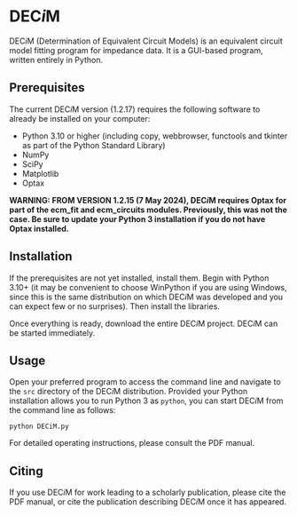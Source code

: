 # DEC*i*M

DEC*i*M (Determination of Equivalent Circuit Models) is an equivalent circuit model fitting program for impedance data. It is a GUI-based program, written entirely in Python.

## Prerequisites

The current DEC*i*M version (1.2.17) requires the following software to already be installed on your computer:

- Python 3.10 or higher (including copy, webbrowser, functools and tkinter as part of the Python Standard Library)
- NumPy
- SciPy
- Matplotlib
- Optax

**WARNING: FROM VERSION 1.2.15 (7 May 2024), DEC*i*M requires Optax for part of the ecm_fit and ecm_circuits modules. Previously, this was not the case. Be sure to update your Python 3 installation if you do not have Optax installed.**

## Installation

If the prerequisites are not yet installed, install them. Begin with Python 3.10+ (it may be convenient to choose WinPython if you are using Windows, since this is the same distribution on which DEC*i*M was developed and you can expect few or no surprises). Then install the libraries.

Once everything is ready, download the entire DEC*i*M project. DEC*i*M can be started immediately.

## Usage

Open your preferred program to access the command line and navigate to the `src` directory of the DEC*i*M distribution. Provided your Python installation allows you to run Python 3 as `python`, you can start DEC*i*M from the command line as follows:

```
python DECiM.py
```

For detailed operating instructions, please consult the PDF manual.

## Citing

If you use DEC*i*M for work leading to a scholarly publication, please cite the PDF manual, or cite the publication describing DEC*i*M once it has appeared.